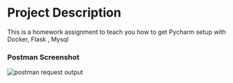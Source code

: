 # Project Description 
This is a homework assignment to teach you how to get Pycharm setup with Docker, Flask , Mysql 


### Postman Screenshot
![postman request output](screenshots/postman.png)
